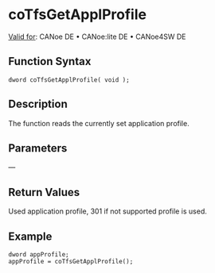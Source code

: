 # coTfsGetApplProfile

[Valid for](../../../../Shared/FeatureAvailability.md): CANoe DE • CANoe:lite DE • CANoe4SW DE

## Function Syntax

```plaintext
dword coTfsGetApplProfile( void );
```

## Description

The function reads the currently set application profile.

## Parameters

—

## Return Values

Used application profile, 301 if not supported profile is used.

## Example

```plaintext
dword appProfile;
appProfile = coTfsGetApplProfile();
```
